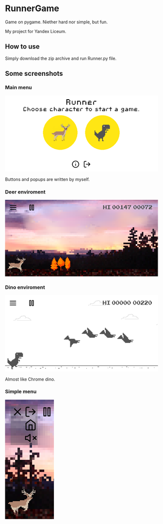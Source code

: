 # RunnerGame
Game on pygame. Niether hard nor simple, but fun. 

My project for Yandex Liceum.

## How to use
Simply download the zip archive and run Runner.py file.


## Some screenshots

### Main menu


![main_menu](https://github.com/KuzmichovaMary/RunnerGame/blob/master/screenshots/screenshot_main_menu.png?raw=true)


Buttons and popups are written by myself.



### Deer enviroment


![deer](https://github.com/KuzmichovaMary/RunnerGame/blob/master/screenshots/screenshot_deer.png?raw=true)



### Dino enviroment


![dino](https://github.com/KuzmichovaMary/RunnerGame/blob/master/screenshots/screenshot_birds.png?raw=true)



Almost like Chrome dino.



### Simple menu


![menu](https://github.com/KuzmichovaMary/RunnerGame/blob/master/screenshots/screenshot_menu.png?raw=true)

